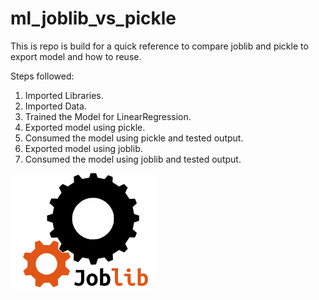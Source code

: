 # ml_joblib_vs_pickle

This is repo is build for a quick reference to compare joblib and pickle to export model and how to reuse.

Steps followed:

1. Imported Libraries.
2. Imported Data.
3. Trained the Model for LinearRegression.
4. Exported model using pickle.
5. Consumed the model using pickle and tested output.
6. Exported model using joblib.
7. Consumed the model using joblib and tested output.


![1-image](Images/1-image.png)

